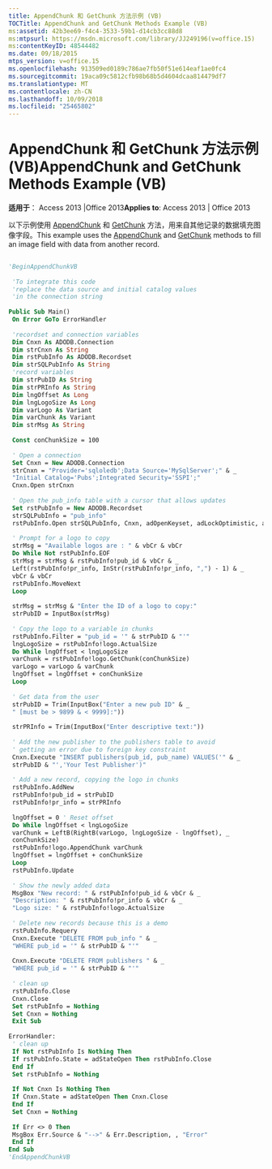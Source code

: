```yaml
---
title: AppendChunk 和 GetChunk 方法示例 (VB)
TOCTitle: AppendChunk and GetChunk Methods Example (VB)
ms:assetid: 42b3ee69-f4c4-3533-59b1-d14cb3cc88d8
ms:mtpsurl: https://msdn.microsoft.com/library/JJ249196(v=office.15)
ms:contentKeyID: 48544482
ms.date: 09/18/2015
mtps_version: v=office.15
ms.openlocfilehash: 913509ed0189c786ae7fb50f51e614eaf1ae0fc4
ms.sourcegitcommit: 19aca09c5812cfb98b68b5d4604dcaa814479df7
ms.translationtype: MT
ms.contentlocale: zh-CN
ms.lasthandoff: 10/09/2018
ms.locfileid: "25465802"
---
```

# <a name="appendchunk-and-getchunk-methods-example-vb"></a><span data-ttu-id="203e3-102">AppendChunk 和 GetChunk 方法示例 (VB)</span><span class="sxs-lookup"><span data-stu-id="203e3-102">AppendChunk and GetChunk Methods Example (VB)</span></span>


<span data-ttu-id="203e3-103">**适用于**： Access 2013 |Office 2013</span><span class="sxs-lookup"><span data-stu-id="203e3-103">**Applies to**: Access 2013 | Office 2013</span></span>

<span data-ttu-id="203e3-104">以下示例使用 [AppendChunk](appendchunk-method-ado.md) 和 [GetChunk](getchunk-method-ado.md) 方法，用来自其他记录的数据填充图像字段。</span><span class="sxs-lookup"><span data-stu-id="203e3-104">This example uses the [AppendChunk](appendchunk-method-ado.md) and [GetChunk](getchunk-method-ado.md) methods to fill an image field with data from another record.</span></span>

```vb 
 
'BeginAppendChunkVB 
 
 'To integrate this code 
 'replace the data source and initial catalog values 
 'in the connection string 
 
Public Sub Main() 
 On Error GoTo ErrorHandler 
 
 'recordset and connection variables 
 Dim Cnxn As ADODB.Connection 
 Dim strCnxn As String 
 Dim rstPubInfo As ADODB.Recordset 
 Dim strSQLPubInfo As String 
 'record variables 
 Dim strPubID As String 
 Dim strPRInfo As String 
 Dim lngOffset As Long 
 Dim lngLogoSize As Long 
 Dim varLogo As Variant 
 Dim varChunk As Variant 
 Dim strMsg As String 
 
 Const conChunkSize = 100 
 
 ' Open a connection 
 Set Cnxn = New ADODB.Connection 
 strCnxn = "Provider='sqloledb';Data Source='MySqlServer';" & _ 
 "Initial Catalog='Pubs';Integrated Security='SSPI';" 
 Cnxn.Open strCnxn 
 
 ' Open the pub_info table with a cursor that allows updates 
 Set rstPubInfo = New ADODB.Recordset 
 strSQLPubInfo = "pub_info" 
 rstPubInfo.Open strSQLPubInfo, Cnxn, adOpenKeyset, adLockOptimistic, adCmdTable 
 
 ' Prompt for a logo to copy 
 strMsg = "Available logos are : " & vbCr & vbCr 
 Do While Not rstPubInfo.EOF 
 strMsg = strMsg & rstPubInfo!pub_id & vbCr & _ 
 Left(rstPubInfo!pr_info, InStr(rstPubInfo!pr_info, ",") - 1) & _ 
 vbCr & vbCr 
 rstPubInfo.MoveNext 
 Loop 
 
 strMsg = strMsg & "Enter the ID of a logo to copy:" 
 strPubID = InputBox(strMsg) 
 
 ' Copy the logo to a variable in chunks 
 rstPubInfo.Filter = "pub_id = '" & strPubID & "'" 
 lngLogoSize = rstPubInfo!logo.ActualSize 
 Do While lngOffset < lngLogoSize 
 varChunk = rstPubInfo!logo.GetChunk(conChunkSize) 
 varLogo = varLogo & varChunk 
 lngOffset = lngOffset + conChunkSize 
 Loop 
 
 ' Get data from the user 
 strPubID = Trim(InputBox("Enter a new pub ID" & _ 
 " [must be > 9899 & < 9999]:")) 
 
 strPRInfo = Trim(InputBox("Enter descriptive text:")) 
 
 ' Add the new publisher to the publishers table to avoid 
 ' getting an error due to foreign key constraint 
 Cnxn.Execute "INSERT publishers(pub_id, pub_name) VALUES('" & _ 
 strPubID & "','Your Test Publisher')" 
 
 ' Add a new record, copying the logo in chunks 
 rstPubInfo.AddNew 
 rstPubInfo!pub_id = strPubID 
 rstPubInfo!pr_info = strPRInfo 
 
 lngOffset = 0 ' Reset offset 
 Do While lngOffset < lngLogoSize 
 varChunk = LeftB(RightB(varLogo, lngLogoSize - lngOffset), _ 
 conChunkSize) 
 rstPubInfo!logo.AppendChunk varChunk 
 lngOffset = lngOffset + conChunkSize 
 Loop 
 rstPubInfo.Update 
 
 ' Show the newly added data 
 MsgBox "New record: " & rstPubInfo!pub_id & vbCr & _ 
 "Description: " & rstPubInfo!pr_info & vbCr & _ 
 "Logo size: " & rstPubInfo!logo.ActualSize 
 
 ' Delete new records because this is a demo 
 rstPubInfo.Requery 
 Cnxn.Execute "DELETE FROM pub_info " & _ 
 "WHERE pub_id = '" & strPubID & "'" 
 
 Cnxn.Execute "DELETE FROM publishers " & _ 
 "WHERE pub_id = '" & strPubID & "'" 
 
 ' clean up 
 rstPubInfo.Close 
 Cnxn.Close 
 Set rstPubInfo = Nothing 
 Set Cnxn = Nothing 
 Exit Sub 
 
ErrorHandler: 
 ' clean up 
 If Not rstPubInfo Is Nothing Then 
 If rstPubInfo.State = adStateOpen Then rstPubInfo.Close 
 End If 
 Set rstPubInfo = Nothing 
 
 If Not Cnxn Is Nothing Then 
 If Cnxn.State = adStateOpen Then Cnxn.Close 
 End If 
 Set Cnxn = Nothing 
 
 If Err <> 0 Then 
 MsgBox Err.Source & "-->" & Err.Description, , "Error" 
 End If 
End Sub 
'EndAppendChunkVB 
```

